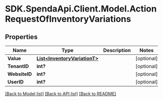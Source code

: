 # SDK.SpendaApi.Client.Model.ActionRequestOfInventoryVariations
## Properties

Name | Type | Description | Notes
------------ | ------------- | ------------- | -------------
**Value** | [**List&lt;InventoryVariationT&gt;**](InventoryVariationT.md) |  | [optional] 
**TenantID** | **int?** |  | [optional] 
**WebsiteID** | **int?** |  | [optional] 
**UserID** | **int?** |  | [optional] 

[[Back to Model list]](../README.md#documentation-for-models) [[Back to API list]](../README.md#documentation-for-api-endpoints) [[Back to README]](../README.md)

